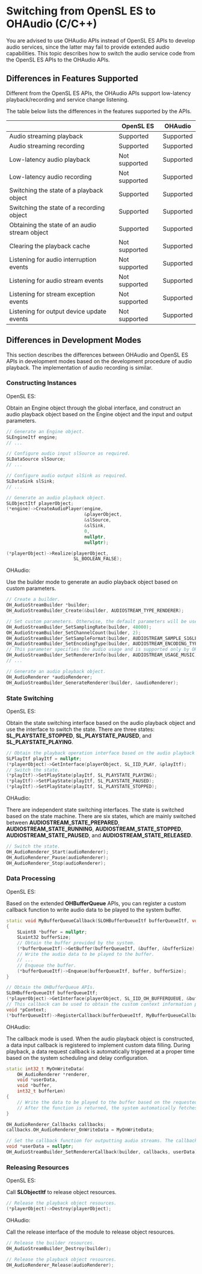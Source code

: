 # Switching from OpenSL ES to OHAudio (C/C++)
<!--Kit: Audio Kit-->
<!--Subsystem: Multimedia-->
<!--Owner: @songshenke-->
<!--Designer: @caixuejiang; @hao-liangfei; @zhanganxiang-->
<!--Tester: @Filger-->
<!--Adviser: @zengyawen-->

You are advised to use OHAudio APIs instead of OpenSL ES APIs to develop audio services, since the latter may fail to provide extended audio capabilities. This topic describes how to switch the audio service code from the OpenSL ES APIs to the OHAudio APIs.

## Differences in Features Supported

Different from the OpenSL ES APIs, the OHAudio APIs support low-latency playback/recording and service change listening.

The table below lists the differences in the features supported by the APIs.

| | OpenSL ES| OHAudio |
| --- | --- | --- |
| Audio streaming playback| Supported| Supported|
| Audio streaming recording| Supported| Supported|
| Low-latency audio playback| Not supported| Supported|
| Low-latency audio recording| Not supported| Supported|
| Switching the state of a playback object| Supported| Supported|
| Switching the state of a recording object| Supported| Supported|
| Obtaining the state of an audio stream object| Supported| Supported|
| Clearing the playback cache| Not supported| Supported|
| Listening for audio interruption events| Not supported| Supported|
| Listening for audio stream events| Not supported| Supported|
| Listening for stream exception events| Not supported| Supported|
| Listening for output device update events| Not supported| Supported|

## Differences in Development Modes

This section describes the differences between OHAudio and OpenSL ES APIs in development modes based on the development procedure of audio playback. The implementation of audio recording is similar.

### Constructing Instances

OpenSL ES:

Obtain an Engine object through the global interface, and construct an audio playback object based on the Engine object and the input and output parameters.

```cpp
// Generate an Engine object.
SLEngineItf engine;
// ...

// Configure audio input slSource as required.
SLDataSource slSource;
// ...

// Configure audio output slSink as required.
SLDataSink slSink;
// ...

// Generate an audio playback object.
SLObjectItf playerObject;
(*engine)->CreateAudioPlayer(engine,
                             &playerObject,
                             &slSource,
                             &slSink,
                             0,
                             nullptr,
                             nullptr);

(*playerObject)->Realize(playerObject,
                         SL_BOOLEAN_FALSE);
```

OHAudio:

Use the builder mode to generate an audio playback object based on custom parameters.

```cpp
// Create a builder.
OH_AudioStreamBuilder *builder;
OH_AudioStreamBuilder_Create(&builder, AUDIOSTREAM_TYPE_RENDERER);

// Set custom parameters. Otherwise, the default parameters will be used.
OH_AudioStreamBuilder_SetSamplingRate(builder, 48000);
OH_AudioStreamBuilder_SetChannelCount(builder, 2);
OH_AudioStreamBuilder_SetSampleFormat(builder, AUDIOSTREAM_SAMPLE_S16LE);
OH_AudioStreamBuilder_SetEncodingType(builder, AUDIOSTREAM_ENCODING_TYPE_RAW);
// This parameter specifies the audio usage and is supported only by OHAudio. The system implements audio strategy adaptation based on the parameter.
OH_AudioStreamBuilder_SetRendererInfo(builder, AUDIOSTREAM_USAGE_MUSIC);
// ...

// Generate an audio playback object.
OH_AudioRenderer *audioRenderer;
OH_AudioStreamBuilder_GenerateRenderer(builder, &audioRenderer);
```

### State Switching

OpenSL ES:

Obtain the state switching interface based on the audio playback object and use the interface to switch the state. There are three states: **SL_PLAYSTATE_STOPPED**, **SL_PLAYSTATE_PAUSED**, and **SL_PLAYSTATE_PLAYING**.

```cpp
// Obtain the playback operation interface based on the audio playback object.
SLPlayItf playItf = nullptr;
(*playerObject)->GetInterface(playerObject, SL_IID_PLAY, &playItf);
// Switch the state.
(*playItf)->SetPlayState(playItf, SL_PLAYSTATE_PLAYING);
(*playItf)->SetPlayState(playItf, SL_PLAYSTATE_PAUSED);
(*playItf)->SetPlayState(playItf, SL_PLAYSTATE_STOPPED);
```

OHAudio:

There are independent state switching interfaces. The state is switched based on the state machine. There are six states, which are mainly switched between **AUDIOSTREAM_STATE_PREPARED**, **AUDIOSTREAM_STATE_RUNNING**, **AUDIOSTREAM_STATE_STOPPED**, **AUDIOSTREAM_STATE_PAUSED**, and **AUDIOSTREAM_STATE_RELEASED**.

```cpp
// Switch the state.
OH_AudioRenderer_Start(audioRenderer);
OH_AudioRenderer_Pause(audioRenderer);
OH_AudioRenderer_Stop(audioRenderer);
```

### Data Processing

OpenSL ES:

Based on the extended **OHBufferQueue** APIs, you can register a custom callback function to write audio data to be played to the system buffer.

```cpp
static void MyBufferQueueCallback(SLOHBufferQueueItf bufferQueueItf, void *pContext, SLuint32 size)
{
    SLuint8 *buffer = nullptr;
    SLuint32 bufferSize;
    // Obtain the buffer provided by the system.
    (*bufferQueueItf)->GetBuffer(bufferQueueItf, &buffer, &bufferSize);
    // Write the audio data to be played to the buffer.
    // ...
    // Enqueue the buffer.
    (*bufferQueueItf)->Enqueue(bufferQueueItf, buffer, bufferSize);
}

// Obtain the OHBufferQueue APIs.
SLOHBufferQueueItf bufferQueueItf;
(*playerObject)->GetInterface(playerObject, SL_IID_OH_BUFFERQUEUE, &bufferQueueItf);
// This callback can be used to obtain the custom context information passed in.
void *pContext;
(*bufferQueueItf)->RegisterCallback(bufferQueueItf, MyBufferQueueCallback, pContext);
```

OHAudio:

The callback mode is used. When the audio playback object is constructed, a data input callback is registered to implement custom data filling. During playback, a data request callback is automatically triggered at a proper time based on the system scheduling and delay configuration.

```cpp
static int32_t MyOnWriteData(
    OH_AudioRenderer *renderer,
    void *userData,
    void *buffer,
    int32_t bufferLen)
{
    // Write the data to be played to the buffer based on the requested buffer length.
    // After the function is returned, the system automatically fetches data from the buffer.
}

OH_AudioRenderer_Callbacks callbacks;
callbacks.OH_AudioRenderer_OnWriteData = MyOnWriteData;

// Set the callback function for outputting audio streams. The callback function is automatically registered when the audio playback object is generated.
void *userData = nullptr;
OH_AudioStreamBuilder_SetRendererCallback(builder, callbacks, userData);
```

### Releasing Resources

OpenSL ES:

Call **SLObjectItf** to release object resources.

```cpp
// Release the playback object resources.
(*playerObject)->Destroy(playerObject);
```

OHAudio:

Call the release interface of the module to release object resources.

```cpp
// Release the builder resources.
OH_AudioStreamBuilder_Destroy(builder);

// Release the playback object resources.
OH_AudioRenderer_Release(audioRenderer);
```
